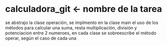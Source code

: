 #     calculadora_git <- nombre de la tarea


se abstrajo la clase operación, se implmento en la clase main el uso de los métodos para calcular una suma, resta multiplicación, división y potenciacion entre 2 numeroes, en cada clase se sobreescribe el método operar, según el caso de cada una
